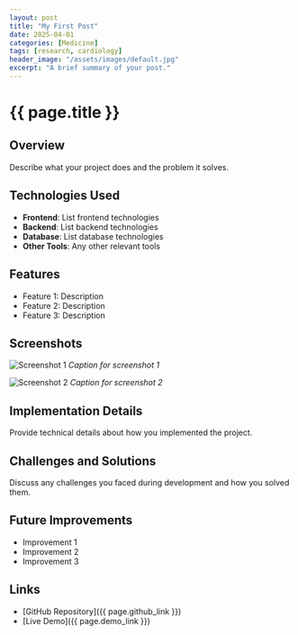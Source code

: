 ```yaml
---
layout: post
title: "My First Post"
date: 2025-04-01
categories: [Medicine]
tags: [research, cardiology]
header_image: "/assets/images/default.jpg"
excerpt: "A brief summary of your post."
---
```


# {{ page.title }}

## Overview

Describe what your project does and the problem it solves.

## Technologies Used

- **Frontend**: List frontend technologies
- **Backend**: List backend technologies
- **Database**: List database technologies
- **Other Tools**: Any other relevant tools

## Features

- Feature 1: Description
- Feature 2: Description
- Feature 3: Description

## Screenshots

![Screenshot 1](/assets/images/projects/screenshot1.jpg)
*Caption for screenshot 1*

![Screenshot 2](/assets/images/projects/screenshot2.jpg)
*Caption for screenshot 2*

## Implementation Details

Provide technical details about how you implemented the project.

## Challenges and Solutions

Discuss any challenges you faced during development and how you solved them.

## Future Improvements

- Improvement 1
- Improvement 2
- Improvement 3

## Links

- [GitHub Repository]({{ page.github_link }})
- [Live Demo]({{ page.demo_link }})
